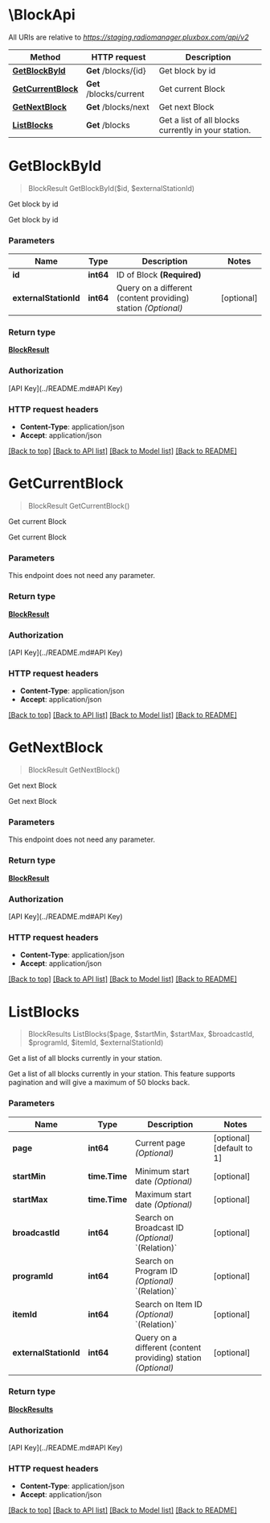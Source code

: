 # \BlockApi

All URIs are relative to *https://staging.radiomanager.pluxbox.com/api/v2*

Method | HTTP request | Description
------------- | ------------- | -------------
[**GetBlockById**](BlockApi.md#GetBlockById) | **Get** /blocks/{id} | Get block by id
[**GetCurrentBlock**](BlockApi.md#GetCurrentBlock) | **Get** /blocks/current | Get current Block
[**GetNextBlock**](BlockApi.md#GetNextBlock) | **Get** /blocks/next | Get next Block
[**ListBlocks**](BlockApi.md#ListBlocks) | **Get** /blocks | Get a list of all blocks currently in your station.


# **GetBlockById**
> BlockResult GetBlockById($id, $externalStationId)

Get block by id

Get block by id


### Parameters

Name | Type | Description  | Notes
------------- | ------------- | ------------- | -------------
 **id** | **int64**| ID of Block **(Required)** | 
 **externalStationId** | **int64**| Query on a different (content providing) station *(Optional)* | [optional] 

### Return type

[**BlockResult**](BlockResult.md)

### Authorization

[API Key](../README.md#API Key)

### HTTP request headers

 - **Content-Type**: application/json
 - **Accept**: application/json

[[Back to top]](#) [[Back to API list]](../README.md#documentation-for-api-endpoints) [[Back to Model list]](../README.md#documentation-for-models) [[Back to README]](../README.md)

# **GetCurrentBlock**
> BlockResult GetCurrentBlock()

Get current Block

Get current Block


### Parameters
This endpoint does not need any parameter.

### Return type

[**BlockResult**](BlockResult.md)

### Authorization

[API Key](../README.md#API Key)

### HTTP request headers

 - **Content-Type**: application/json
 - **Accept**: application/json

[[Back to top]](#) [[Back to API list]](../README.md#documentation-for-api-endpoints) [[Back to Model list]](../README.md#documentation-for-models) [[Back to README]](../README.md)

# **GetNextBlock**
> BlockResult GetNextBlock()

Get next Block

Get next Block


### Parameters
This endpoint does not need any parameter.

### Return type

[**BlockResult**](BlockResult.md)

### Authorization

[API Key](../README.md#API Key)

### HTTP request headers

 - **Content-Type**: application/json
 - **Accept**: application/json

[[Back to top]](#) [[Back to API list]](../README.md#documentation-for-api-endpoints) [[Back to Model list]](../README.md#documentation-for-models) [[Back to README]](../README.md)

# **ListBlocks**
> BlockResults ListBlocks($page, $startMin, $startMax, $broadcastId, $programId, $itemId, $externalStationId)

Get a list of all blocks currently in your station.

Get a list of all blocks currently in your station. This feature supports pagination and will give a maximum of 50 blocks back.


### Parameters

Name | Type | Description  | Notes
------------- | ------------- | ------------- | -------------
 **page** | **int64**| Current page *(Optional)* | [optional] [default to 1]
 **startMin** | **time.Time**| Minimum start date *(Optional)* | [optional] 
 **startMax** | **time.Time**| Maximum start date *(Optional)* | [optional] 
 **broadcastId** | **int64**| Search on Broadcast ID *(Optional)* &#x60;(Relation)&#x60; | [optional] 
 **programId** | **int64**| Search on Program ID *(Optional)* &#x60;(Relation)&#x60; | [optional] 
 **itemId** | **int64**| Search on Item ID *(Optional)* &#x60;(Relation)&#x60; | [optional] 
 **externalStationId** | **int64**| Query on a different (content providing) station *(Optional)* | [optional] 

### Return type

[**BlockResults**](BlockResults.md)

### Authorization

[API Key](../README.md#API Key)

### HTTP request headers

 - **Content-Type**: application/json
 - **Accept**: application/json

[[Back to top]](#) [[Back to API list]](../README.md#documentation-for-api-endpoints) [[Back to Model list]](../README.md#documentation-for-models) [[Back to README]](../README.md)

